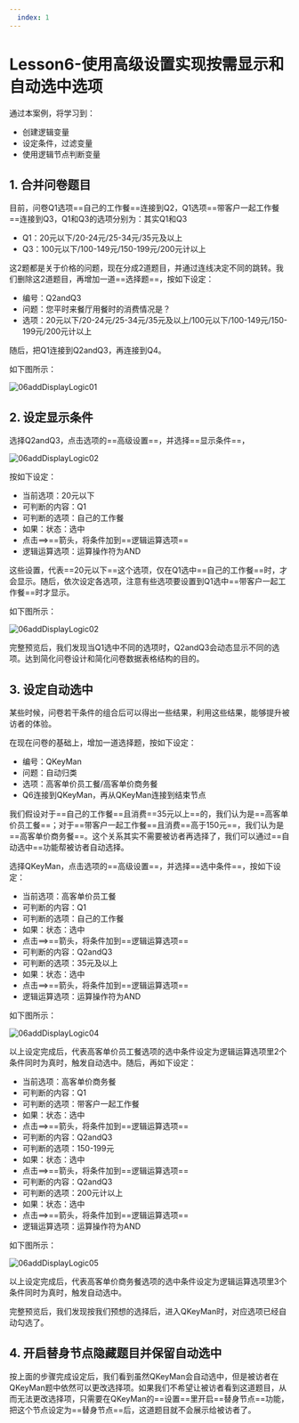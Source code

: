 ```yaml
---
  index: 1
---
```







# Lesson6-使用高级设置实现按需显示和自动选中选项

通过本案例，将学习到：

+ 创建逻辑变量
+ 设定条件，过滤变量
+ 使用逻辑节点判断变量

## 1. 合并问卷题目

目前，问卷Q1选项==自己的工作餐==连接到Q2，Q1选项==带客户一起工作餐==连接到Q3，Q1和Q3的选项分别为：其实Q1和Q3

+ Q1：20元以下/20-24元/25-34元/35元及以上
+ Q3：100元以下/100-149元/150-199元/200元计以上

这2题都是关于价格的问题，现在分成2道题目，并通过连线决定不同的跳转。我们删除这2道题目，再增加一道==选择题==，按如下设定：

+ 编号：Q2andQ3
+ 问题：您平时来餐厅用餐时的消费情况是？
+ 选项：20元以下/20-24元/25-34元/35元及以上/100元以下/100-149元/150-199元/200元计以上

随后，把Q1连接到Q2andQ3，再连接到Q4。

如下图所示：

![06addDisplayLogic01](assets/06addDisplayLogic/06addDisplayLogic01.png)



## 2. 设定显示条件

选择Q2andQ3，点击选项的==高级设置==，并选择==显示条件==，

![06addDisplayLogic02](assets/06addDisplayLogic/06addDisplayLogic02.png)

按如下设定：

+ 当前选项：20元以下
+ 可判断的内容：Q1
+ 可判断的选项：自己的工作餐
+ 如果：状态：选中
+ 点击==>==箭头，将条件加到==逻辑运算选项==
+ 逻辑运算选项：运算操作符为AND

这些设置，代表==20元以下==这个选项，仅在Q1选中==自己的工作餐==时，才会显示。随后，依次设定各选项，注意有些选项要设置到Q1选中==带客户一起工作餐==时才显示。

如下图所示：

![06addDisplayLogic02](assets/06addDisplayLogic/06addDisplayLogic03.png)

完整预览后，我们发现当Q1选中不同的选项时，Q2andQ3会动态显示不同的选项。达到简化问卷设计和简化问卷数据表格结构的目的。

## 3. 设定自动选中

某些时候，问卷若干条件的组合后可以得出一些结果，利用这些结果，能够提升被访者的体验。

在现在问卷的基础上，增加一道选择题，按如下设定：

+ 编号：QKeyMan
+ 问题：自动归类
+ 选项：高客单价员工餐/高客单价商务餐
+ Q6连接到QKeyMan，再从QKeyMan连接到结束节点

我们假设对于==自己的工作餐==且消费==35元以上==的，我们认为是==高客单价员工餐==；对于==带客户一起工作餐==且消费==高于150元==，我们认为是==高客单价商务餐==。这个关系其实不需要被访者再选择了，我们可以通过==自动选中==功能帮被访者自动选择。

选择QKeyMan，点击选项的==高级设置==，并选择==选中条件==，按如下设定：

+ 当前选项：高客单价员工餐
+ 可判断的内容：Q1
+ 可判断的选项：自己的工作餐
+ 如果：状态：选中
+ 点击==>==箭头，将条件加到==逻辑运算选项==
+ 可判断的内容：Q2andQ3
+ 可判断的选项：35元及以上
+ 如果：状态：选中
+ 点击==>==箭头，将条件加到==逻辑运算选项==
+ 逻辑运算选项：运算操作符为AND

如下图所示：

![06addDisplayLogic04](assets/06addDisplayLogic/06addDisplayLogic04.png)

以上设定完成后，代表高客单价员工餐选项的选中条件设定为逻辑运算选项里2个条件同时为真时，触发自动选中。随后，再如下设定：

+ 当前选项：高客单价商务餐
+ 可判断的内容：Q1
+ 可判断的选项：带客户一起工作餐
+ 如果：状态：选中
+ 点击==>==箭头，将条件加到==逻辑运算选项==
+ 可判断的内容：Q2andQ3
+ 可判断的选项：150-199元
+ 如果：状态：选中
+ 点击==>==箭头，将条件加到==逻辑运算选项==
+ 可判断的内容：Q2andQ3
+ 可判断的选项：200元计以上
+ 如果：状态：选中
+ 点击==>==箭头，将条件加到==逻辑运算选项==
+ 逻辑运算选项：运算操作符为AND

如下图所示：

![06addDisplayLogic05](assets/06addDisplayLogic/06addDisplayLogic05.png)

以上设定完成后，代表高客单价商务餐选项的选中条件设定为逻辑运算选项里3个条件同时为真时，触发自动选中。

完整预览后，我们发现按我们预想的选择后，进入QKeyMan时，对应选项已经自动勾选了。

  ## 4. 开启替身节点隐藏题目并保留自动选中
按上面的步骤完成设定后，我们看到虽然QKeyMan会自动选中，但是被访者在QKeyMan题中依然可以更改选择项。如果我们不希望让被访者看到这道题目，从而无法更改选择项，只需要在QKeyMan的==设置==里开启==替身节点==功能，把这个节点设定为==替身节点==后，这道题目就不会展示给被访者了。